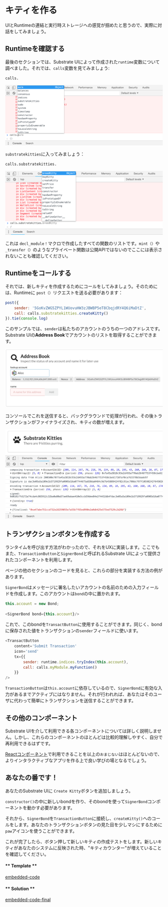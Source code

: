 キティを作る
===

UIとRuntimeの連結と実行時ストレージへの感覚が掴めたと思うので、実際に対話をしてみましょう。

## Runtimeを確認する

最後のセクションでは、Substrate UIによって作成された`runtime`変数について調べました。それでは、`calls`変数を見てみましょう:

```
calls.
```

![An image of the `calls` autocomplete](../../4/assets/calls-autocomplete.png)

`substratekitties`に入ってみましょう：

```
calls.substratekitties.
```

![An image of `calls.substratekitties` autocomplete](../../4/assets/calls-substratekitties-autocomplete.png)

これは `decl_module！`マクロで作成したすべての関数のリストです。`mint（）`や `_transfer（）`のようなプライベート関数は公開APIではないのでここには表示されないことも確認してください。

## Runtimeをコールする

それでは、新しキティを作成するためにコールをしてみましょう。そのためには、Runtimeに `post（）`リクエストを送る必要があります：

```javascript
post({
    sender: '5GoKvZWG5ZPYL1WUovuHW3zJBWBP5eT8CbqjdRY4Q6iMaDtZ',
    call: calls.substratekitties.createKitty()
}).tie(console.log)
```

このサンプルでは、​​`sender`は私たちのアカウントのうちの一つのアドレスです。Substrate UIの**Address Book**でアカウントのリストを取得することができます。

![An image of the Address Book section](../../4/assets/address-book.png)

コンソールでこれを送信すると、バックグラウンドで処理が行われ、その後トランザクションがファイナライズされ、キティの数が増えます。

![An image of creating a kitty from console](../../4/assets/transaction-from-console.png)

## トランザクションボタンを作成する

ランタイムを呼び出す方法がわかったので、それをUXに実装します。ここでもまた、`TransactionButton`と`SignerBond`と呼ばれるSubstrate UIによって提供されたコンポーネントを利用します。

ページの他のセクションのコードを見ると、これらの部分を実装する方法の例があります。

`SignerBond`はメッセージに署名したいアカウントの名前のための入力フィールドを作成します。このアカウントは`bond`の中に置かれます。

```javascript
this.account = new Bond;

<SignerBond bond={this.account}/>
```

これで、このbondを`TransactButton`に使用することができます。同じく、bondに保存された値をトランザクションの`sender`フィールドに使います。

```javascript
<TransactButton
    content='Submit Transaction'
    icon='send'
    tx={{
        sender: runtime.indices.tryIndex(this.account),
        call: calls.myModule.myFunction()
    }}
/>
```

`TransactionButton`は`this.account`に依存しているので、`SignerBond`に有効な入力があるまでアクティブにはなりません。それが行われれば、あなたはそのユーザに代わって簡単にトランザクションを送信することができます。

## その他のコンポーネント

Substrate UIを介して利用できる各コンポーネントについては詳しく説明しません。しかし、これらのコンポーネントのほとんどは比較的理解しやすく、自分で再利用できるはずです。

[Reactコンポーネント](https://reactjs.org/docs/react-component.html)で利用できることを以上の`おまじない`はほとんどないので、よりインタラクティブなアプリを作る上で良い学びの場となるでしょう。

## あなたの番です！

あなたのSubstrate UIに `Create Kitty`ボタンを追加しましょう。

`constructor()`の中に新しいbondを作り、そのbondを使って`SignerBond`コンポーネントを動かす必要があります。

それから、`SignerBond`を`TransactionButton`に接続し、`createKitty()`へのコールをします。あなたのトランザクションボタンの見た目を少しマシにするために`paw`アイコンを使うことができます。

これが完了したら、ボタン押して新しいキティの作成テストをします。新しいキティがあなたのシステムに反映された時、"キティカウンター"が増えていることを確認してください。

<!-- tabs:start -->

#### ** Template **

[embedded-code](../../4/assets/4.3-template.js ':include :type=code embed-template')

#### ** Solution **

[embedded-code-final](../../4/assets/4.3-finished-code.js ':include :type=code embed-final')

<!-- tabs:end -->
